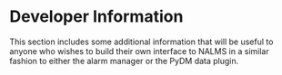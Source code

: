 # Developer Information

This section includes some additional information that will be useful to anyone who wishes to build
their own interface to NALMS in a similar fashion to either the alarm manager or the PyDM data plugin.
